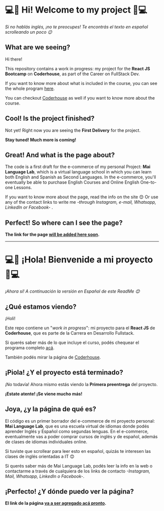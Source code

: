 # 💻🚀 Hi! Welcome to my project 🚀💻

_Si no hablás inglés, ¡no te preocupes! Te encontrás el texto en español scrolleando un poco 😉_

## What are we seeing?

Hi there!

This repository contains a work in progress: my project for the **React JS Bootcamp** on **Coderhouse**, as part of the Career on FullStack Dev.

If you want to know more about what is included in the course, you can see the whole program [here](https://drive.google.com/drive/folders/18MtR30Wlmsjmryy-aRTBmYf6U23WO_OK?usp=sharing).

You can checkout [Coderhouse](https://www.coderhouse.com/) as well if you want to know more about the course.

## Cool! Is the project finished?

Not yet! Right now you are seeing the **First Delivery** for the project.

**Stay tuned! Much more is coming!**

## Great! And what is the page about?

The code is a first draft for the e-commerce of my personal Project: **Mai Language Lab**, which is a virtual language school in which you can learn both English and Spanish as Second Languages. In the e-commerce, you'll eventually be able to purchase English Courses and Online English One-to-one Lessons.

If you want to know more about the page, read the info on the site 😊 Or use any of the contact links to write me _-through Instagram, e-mail, Whatsapp, LinkedIn or Facebook-_ .

## Perfect! So where can I see the page?

**The link for the page [will be added here soon](https://).**

---

# 💻🚀 ¡Hola! Bienvenide a mi proyecto 🚀💻

_¡Ahora sí! A continuación la versión en Español de este ReadMe 😊_

## ¿Qué estamos viendo?

¡Holi!

Este repo contiene un "_work in progress_": mi proyecto para el **React JS** de **Coderhouse**, que es parte de la Carrera en Desarrollo Fullstack.

Si querés saber más de lo que incluye el curso, podés chequear el programa completo [acá](https://drive.google.com/drive/folders/18MtR30Wlmsjmryy-aRTBmYf6U23WO_OK?usp=sharing).

También podés mirar la página de [Coderhouse](https://www.coderhouse.com/).

## ¡Piola! ¿Y el proyecto está terminado?

¡No todavía! Ahora mismo estás viendo la **Primera preentrega** del proyecto.

**¡Estate atente! ¡Se viene mucho más!**

## Joya, ¿y la página de qué es?

El código es un primer borrador del e-commerce de mi proyecto personal: **Mai Language Lab**, que es una escuela virtual de idiomas donde podés aprender Inglés y Español como segundas lenguas. En el e-commerce, eventualmente vas a poder comprar cursos de inglés y de español, además de clases de idiomas individuales online.

Si tuviste que scrollear para leer esto en español, quizás te interesen las clases de inglés orientadas a IT 😊

Si querés saber más de Mai Language Lab, podés leer la info en la web o contactarme a través de cualquiera de los links de contacto _-Instagram, Mail, Whatsapp, LinkedIn o Facebook-_.

## ¡Perfecto! ¿Y dónde puedo ver la página?

**El link de la página [va a ser agregado acá pronto](https://).**
